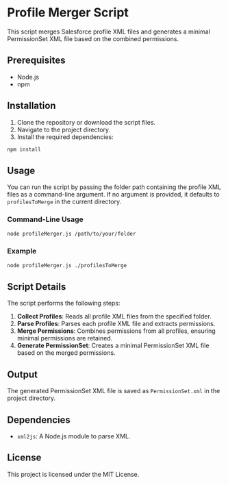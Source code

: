 # Profile Merger Script

This script merges Salesforce profile XML files and generates a minimal PermissionSet XML file based on the combined permissions.

## Prerequisites

- Node.js
- npm

## Installation

1. Clone the repository or download the script files.
2. Navigate to the project directory.
3. Install the required dependencies:

```sh
npm install
```

## Usage

You can run the script by passing the folder path containing the profile XML files as a command-line argument. If no argument is provided, it defaults to `profilesToMerge` in the current directory.

### Command-Line Usage

```sh
node profileMerger.js /path/to/your/folder
```

### Example

```sh
node profileMerger.js ./profilesToMerge
```

## Script Details

The script performs the following steps:

1. **Collect Profiles**: Reads all profile XML files from the specified folder.
2. **Parse Profiles**: Parses each profile XML file and extracts permissions.
3. **Merge Permissions**: Combines permissions from all profiles, ensuring minimal permissions are retained.
4. **Generate PermissionSet**: Creates a minimal PermissionSet XML file based on the merged permissions.

## Output

The generated PermissionSet XML file is saved as `PermissionSet.xml` in the project directory.

## Dependencies

- `xml2js`: A Node.js module to parse XML.

## License

This project is licensed under the MIT License.
